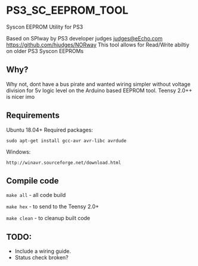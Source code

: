 # PS3_SC_EEPROM_TOOL
Syscon EEPROM Utility for PS3

Based on SPIway by PS3 developer judges <judges@eEcho.com> https://github.com/hjudges/NORway
This tool allows for Read/Write abiltiy on older PS3 Syscon EEPROMs

## Why?
Why not, dont have a bus pirate and wanted wiring simpler without voltage division for 5v logic level on the Arduino based EEPROM tool. Teensy 2.0++ is nicer imo

## Requirements

Ubuntu 18.04+ Required packages:

`sudo apt-get install gcc-avr avr-libc avrdude`

Windows:

`http://winavr.sourceforge.net/download.html`

## Compile code

`make all` - all code build

`make hex` - to send to the Teensy 2.0+

`make clean` - to cleanup built code

## TODO:
  - Include a wiring guide.
  - Status check broken?

